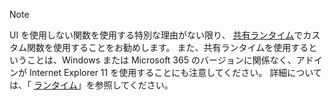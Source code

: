 >[!NOTE]
> UI を使用しない関数を使用する特別な理由がない限り、 [共有ランタイム](../excel/configure-your-add-in-to-use-a-shared-runtime.md)でカスタム関数を使用することをお勧めします。 また、共有ランタイムを使用するということは、Windows または Microsoft 365 のバージョンに関係なく、アドインが Internet Explorer 11 を使用することにも注意してください。 詳細については、「 [ランタイム](../reference/manifest/runtimes.md)」を参照してください。